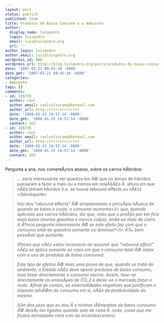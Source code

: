 ```yaml
---
layout: post
status: publish
published: true
title: Produtos de Baixo Consumo e o Ambiente
author:
  display_name: luispedro
  login: luispedro
  email: luis@luispedro.org
  url: ''
author_login: luispedro
author_email: luis@luispedro.org
wordpress_id: 880
wordpress_url: http://blog.luispedro.org/posts/produtos-de-baixo-consumo-e-o-ambiente
date: '2007-02-21 09:45:10 -0800'
date_gmt: '2007-02-21 09:45:10 -0800'
categories:
- Ambiente
tags: []
comments:
- id: 226735
  author: raul
  author_email: raulculturama@hotmail.com
  author_url: http://rrrrrrrrrrrrr
  date: '2008-01-25 19:57:14 -0800'
  date_gmt: '2008-01-25 19:57:14 -0800'
  content: SEX
- id: 226736
  author: raul
  author_email: raulculturama@hotmail.com
  author_url: http://rrrrrrrrrrrrr
  date: '2008-01-25 19:57:14 -0800'
  date_gmt: '2008-01-25 19:57:14 -0800'
  content: SEX
---
```

<p>Pergunta a ana, nos coment&Atilde;&iexcl;rios abaixo, sobre os carros h&Atilde;&shy;bridos:<br />
<blockquote>... seria interessante ver quantos km &Atilde;&copy; que os donos de hibridos passaram a fazer a mais ou a menos em rela&Atilde;&sect;&Atilde;&pound;o &Atilde;&nbsp; altura em que n&Atilde;&pound;o tinham hibridos (i.e. se houve rebound effects ou n&Atilde;&pound;o)<&#47;blockquote>
<p>Isto dos "rebound effects" &Atilde;&copy; simplesmente o princ&Atilde;&shy;pio b&Atilde;&iexcl;sico de <i>quando se baixa o custo, o consumo aumenta<&#47;i> que, quando aplicado aos carros h&Atilde;&shy;bridos, diz que, visto que o pre&Atilde;&sect;o por km fica mais baixo (menos gasolina e menos culpa), anda-se mais de carro. A &Atilde;&ordm;nica pergunta interessante &Atilde;&copy; <i>se este efeito faz com que o consumo total de gasolina aumente ou diminua?<&#47;i> &Atilde;&permil; bem poss&Atilde;&shy;vel que aumente.
<p>(Penso que n&Atilde;&pound;o estou incorrecto ao assumir que "rebound effect" n&Atilde;&pound;o se aplica somente ao caso em que o consumo total &Atilde;&copy; maior com o uso de produtos de baixo consumo).
<p>Este tipo de efeitos &Atilde;&copy; mais uma prova de que, quando se trata do ambiente, o Estado n&Atilde;&pound;o deve apoiar produtos de baixo consumo, mas taxar directamente o consumo nocivo. Assim, taxe-se directamente as emiss&Atilde;&micro;es de CO_2 e deixe-se o mercado fazer o resto. Afinal de contas, as externalidades negativas que justificam o imposto adv&Atilde;&copy;m do consumo em si, n&Atilde;&pound;o da produtividade do mesmo.
<p>(Um dos usos que eu dou &Atilde;&nbsp;s minhas l&Atilde;&cent;mpadas de baixo-consumo &Atilde;&copy; deix&Atilde;&iexcl;-las ligadas quando saio de casa &Atilde;&nbsp; noite, coisa que me ficava demasiado cara com as incandescentes).</p>
